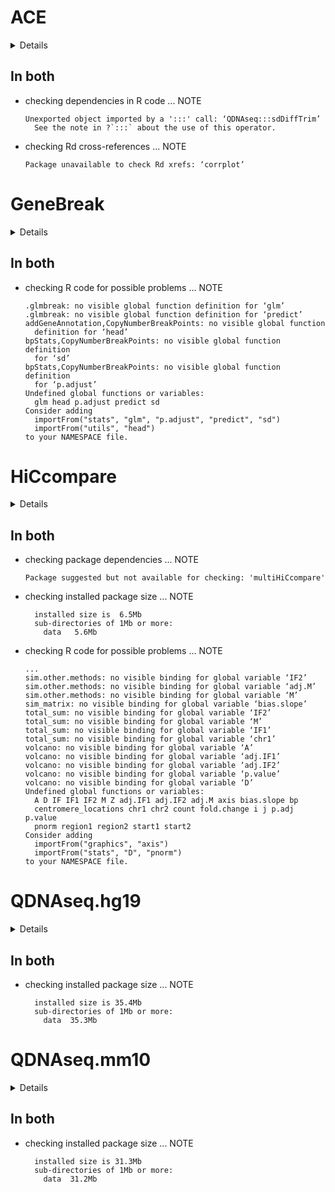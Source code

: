 # ACE

<details>

* Version: 1.2.0
* Source code: https://github.com/cran/ACE
* URL: https://github.com/tgac-vumc/ACE
* Date/Publication: 2019-05-02
* Number of recursive dependencies: 85

Run `revdep_details(,"ACE")` for more info

</details>

## In both

*   checking dependencies in R code ... NOTE
    ```
    Unexported object imported by a ':::' call: ‘QDNAseq:::sdDiffTrim’
      See the note in ?`:::` about the use of this operator.
    ```

*   checking Rd cross-references ... NOTE
    ```
    Package unavailable to check Rd xrefs: ‘corrplot’
    ```

# GeneBreak

<details>

* Version: 1.14.0
* Source code: https://github.com/cran/GeneBreak
* URL: https://github.com/stefvanlieshout/GeneBreak
* Date/Publication: 2019-05-02
* Number of recursive dependencies: 33

Run `revdep_details(,"GeneBreak")` for more info

</details>

## In both

*   checking R code for possible problems ... NOTE
    ```
    .glmbreak: no visible global function definition for ‘glm’
    .glmbreak: no visible global function definition for ‘predict’
    addGeneAnnotation,CopyNumberBreakPoints: no visible global function
      definition for ‘head’
    bpStats,CopyNumberBreakPoints: no visible global function definition
      for ‘sd’
    bpStats,CopyNumberBreakPoints: no visible global function definition
      for ‘p.adjust’
    Undefined global functions or variables:
      glm head p.adjust predict sd
    Consider adding
      importFrom("stats", "glm", "p.adjust", "predict", "sd")
      importFrom("utils", "head")
    to your NAMESPACE file.
    ```

# HiCcompare

<details>

* Version: 1.6.0
* Source code: https://github.com/cran/HiCcompare
* Date/Publication: 2019-05-02
* Number of recursive dependencies: 143

Run `revdep_details(,"HiCcompare")` for more info

</details>

## In both

*   checking package dependencies ... NOTE
    ```
    Package suggested but not available for checking: 'multiHiCcompare'
    ```

*   checking installed package size ... NOTE
    ```
      installed size is  6.5Mb
      sub-directories of 1Mb or more:
        data   5.6Mb
    ```

*   checking R code for possible problems ... NOTE
    ```
    ...
    sim.other.methods: no visible binding for global variable ‘IF2’
    sim.other.methods: no visible binding for global variable ‘adj.M’
    sim.other.methods: no visible binding for global variable ‘M’
    sim_matrix: no visible binding for global variable ‘bias.slope’
    total_sum: no visible binding for global variable ‘IF2’
    total_sum: no visible binding for global variable ‘M’
    total_sum: no visible binding for global variable ‘IF1’
    total_sum: no visible binding for global variable ‘chr1’
    volcano: no visible binding for global variable ‘A’
    volcano: no visible binding for global variable ‘adj.IF1’
    volcano: no visible binding for global variable ‘adj.IF2’
    volcano: no visible binding for global variable ‘p.value’
    volcano: no visible binding for global variable ‘D’
    Undefined global functions or variables:
      A D IF IF1 IF2 M Z adj.IF1 adj.IF2 adj.M axis bias.slope bp
      centromere_locations chr1 chr2 count fold.change i j p.adj p.value
      pnorm region1 region2 start1 start2
    Consider adding
      importFrom("graphics", "axis")
      importFrom("stats", "D", "pnorm")
    to your NAMESPACE file.
    ```

# QDNAseq.hg19

<details>

* Version: 1.14.0
* Source code: https://github.com/cran/QDNAseq.hg19
* URL: https://github.com/tgac-vumc/QDNAseq.hg19
* BugReports: https://github.com/tgac-vumc/QDNAseq.hg19/issues
* Date/Publication: 2019-05-07
* Number of recursive dependencies: 33

Run `revdep_details(,"QDNAseq.hg19")` for more info

</details>

## In both

*   checking installed package size ... NOTE
    ```
      installed size is 35.4Mb
      sub-directories of 1Mb or more:
        data  35.3Mb
    ```

# QDNAseq.mm10

<details>

* Version: 1.14.0
* Source code: https://github.com/cran/QDNAseq.mm10
* URL: https://github.com/tgac-vumc/QDNAseq.mm10
* BugReports: https://github.com/tgac-vumc/QDNAseq.mm10/issues
* Date/Publication: 2019-05-07
* Number of recursive dependencies: 33

Run `revdep_details(,"QDNAseq.mm10")` for more info

</details>

## In both

*   checking installed package size ... NOTE
    ```
      installed size is 31.3Mb
      sub-directories of 1Mb or more:
        data  31.2Mb
    ```

